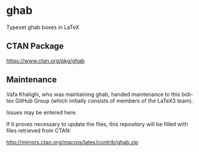# ghab
Typeset ghab boxes in LaTeX

## CTAN Package
 https://www.ctan.org/pkg/ghab



## Maintenance
Vafa Khalighi, who was maintaining ghab, handed maintenance to this bidi-tex
GitHub Group (which initially consists of members of the LaTeX3 team).

Issues may be entered here.

If it proves necessary to update the files, this repository will
be filled with files retrieved from CTAN:

http://mirrors.ctan.org/macros/latex/contrib/ghab.zip


